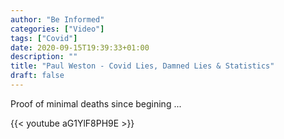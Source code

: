 ```yaml
---
author: "Be Informed"
categories: ["Video"]
tags: ["Covid"]
date: 2020-09-15T19:39:33+01:00
description: ""
title: "Paul Weston - Covid Lies, Damned Lies & Statistics"
draft: false
---
```


Proof of minimal deaths since begining ...

{{< youtube aG1YlF8PH9E >}}